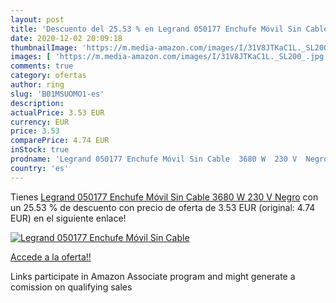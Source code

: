 ```yaml
---
layout: post
title: 'Descuento del 25.53 % en Legrand 050177 Enchufe Móvil Sin Cable  '
date: 2020-12-02 20:09:18
thumbnailImage: 'https://m.media-amazon.com/images/I/31V8JTKaC1L._SL200_.jpg'
images: [ 'https://m.media-amazon.com/images/I/31V8JTKaC1L._SL200_.jpg' ]
comments: true
category: ofertas
author: ring
slug: 'B01MSUOMO1-es'
description:
actualPrice: 3.53 EUR
currency: EUR
price: 3.53
comparePrice: 4.74 EUR
inStock: true
prodname: 'Legrand 050177 Enchufe Móvil Sin Cable  3680 W  230 V  Negro'
country: 'es'
---
```


Tienes [Legrand 050177 Enchufe Móvil Sin Cable  3680 W  230 V  Negro](https://www.amazon.es/dp/B01MSUOMO1/?tag=tolees-21) con un 25.53 % de descuento con precio de oferta de 3.53 EUR (original: 4.74 EUR) en el siguiente enlace!

[![Legrand 050177 Enchufe Móvil Sin Cable  ](https://m.media-amazon.com/images/I/31V8JTKaC1L._SL200_.jpg)](https://www.amazon.es/dp/B01MSUOMO1/?tag=tolees-21)

[Accede a la oferta!!](https://www.amazon.es/dp/B01MSUOMO1/?tag=tolees-21)

Links participate in Amazon Associate program and might generate a comission on qualifying sales


